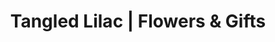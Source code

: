 ---
title: "Tangled Lilac | Flowers & Gifts"
url: /sneads-ferry/tangled-lilac-flowers-and-gifts/
shop: florist
---